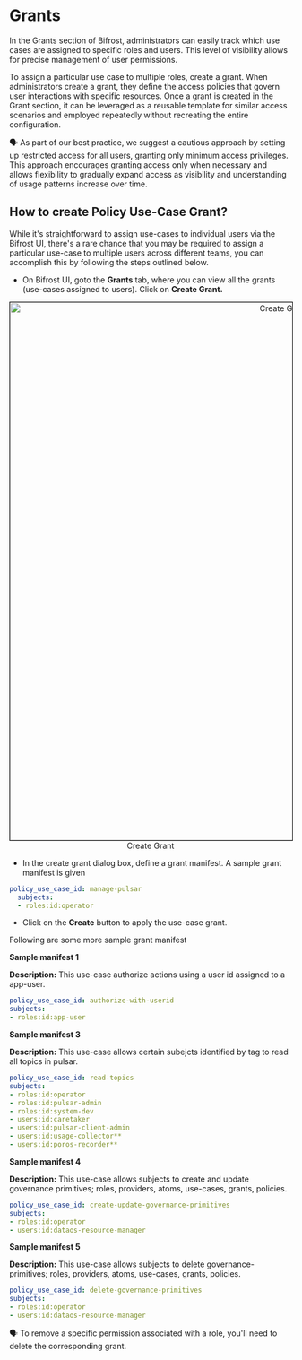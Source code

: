 # Grants

In the Grants section of  Bifrost, administrators can easily track which use cases are assigned to specific roles and users. This level of visibility allows for precise management of user permissions.

To assign a particular use case to multiple roles, create a grant. When administrators create a grant, they define the access policies that govern user interactions with specific resources. Once a grant is created in the Grant section, it can be leveraged as a reusable template for similar access scenarios and employed repeatedly without recreating the entire configuration.

<aside class="callout">
🗣 As part of our best practice, we suggest a cautious approach by setting up restricted access for all users, granting only minimum access privileges. This approach encourages granting access only when necessary and allows flexibility to gradually expand access as visibility and understanding of usage patterns increase over time.
</aside>

## How to create Policy Use-Case Grant?

While it's straightforward to assign use-cases to individual users via the Bifrost UI, there's a rare chance that you may be required to assign a particular use-case to multiple users across different teams, you can accomplish this by following the steps outlined below.

- On Bifrost UI, goto the **Grants** tab, where you can view all the grants (use-cases assigned to users). Click on **Create Grant.**

<center>
  <div style="text-align: center;">
    <img src="/interfaces/bifrost/create_grant.png" alt="Create Grant" style="width: 60rem; border: 1px solid black;">
    <figcaption>Create Grant</figcaption>
  </div>
</center>

-  In the create grant dialog box, define a grant manifest. A sample grant manifest is given

```yaml
policy_use_case_id: manage-pulsar
  subjects:
  - roles:id:operator
```
-  Click on the **Create** button to apply the use-case grant.

Following are some more sample grant manifest

**Sample manifest 1**

**Description:** This use-case authorize actions using a user id assigned to a app-user.

```yaml
policy_use_case_id: authorize-with-userid
subjects:
- roles:id:app-user
```

**Sample manifest 3**

**Description:** This use-case allows certain subejcts identified by tag to read all topics in pulsar.

```yaml
policy_use_case_id: read-topics
subjects:
- roles:id:operator
- roles:id:pulsar-admin
- roles:id:system-dev
- users:id:caretaker
- users:id:pulsar-client-admin
- users:id:usage-collector**
- users:id:poros-recorder**
```

**Sample manifest 4**

**Description:** This use-case allows subjects to create and update governance primitives; roles, providers, atoms, use-cases, grants, policies.

```yaml
policy_use_case_id: create-update-governance-primitives
subjects:
- roles:id:operator
- users:id:dataos-resource-manager
```

**Sample manifest 5**

**Description:** This use-case allows subjects to delete governance-primitives; roles, providers, atoms, use-cases, grants, policies.


```yaml
policy_use_case_id: delete-governance-primitives
subjects:
- roles:id:operator
- users:id:dataos-resource-manager
```

<aside class="callout">
🗣 To remove a specific permission associated with a role, you'll need to delete the corresponding grant.
</aside>